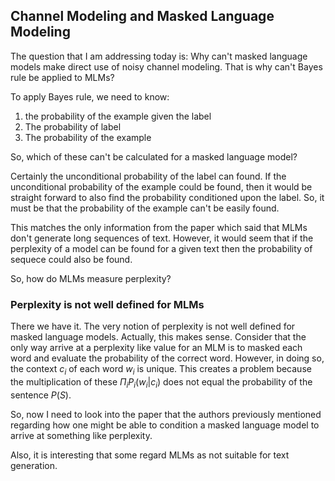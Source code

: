 ## Channel Modeling and Masked Language Modeling

The question that I am addressing today is: Why can't masked language models make direct use of noisy channel modeling. That is why can't Bayes rule be applied to MLMs?

To apply Bayes rule, we need to know:
1. the probability of the example given the label 
2. The probability of label
3. The probability of the example

So, which of these can't be calculated for a masked language model?

Certainly the unconditional probability of the label can found. If the unconditional probability of the example could be found, then it would be straight forward to also find the probability conditioned upon the label. So, it must be that the probability of the example can't be easily found.

This matches the only information from the paper which said that MLMs don't generate long sequences of text. However, it would seem that if the perplexity of a model can be found for a given text then the probability of sequece could also be found. 

So, how do MLMs measure perplexity? 

### Perplexity is not well defined for MLMs

There we have it. The very notion of perplexity is not well defined for masked language models. Actually, this makes sense. Consider that the only way arrive at a perplexity like value for an MLM is to masked each word and evaluate the probability of the correct word. However, in doing so, the context $c_i$ of each word $w_i$ is unique. This creates a problem because the multiplication of these $\Pi_i P_i(w_i|c_i)$ does not equal the probability of the sentence $P(S)$.

So, now I need to look into the paper that the authors previously mentioned regarding how one might be able to condition a masked language model to arrive at something like perplexity. 

Also, it is interesting that some regard MLMs as not suitable for text generation. 



